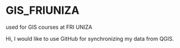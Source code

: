 # GIS_FRIUNIZA
used for GIS courses at FRI UNIZA

Hi,
I would like to use GitHub for synchronizing my data from QGIS.
